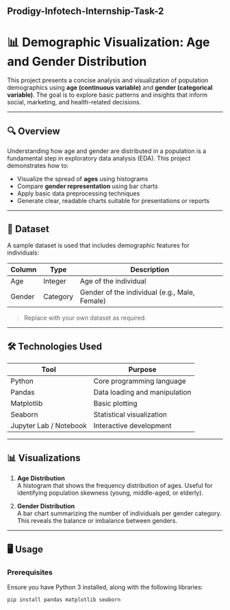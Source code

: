 ## Prodigy-Infotech-Internship-Task-2

# 📊 Demographic Visualization: Age and Gender Distribution

This project presents a concise analysis and visualization of population demographics using **age (continuous variable)** and **gender (categorical variable)**. The goal is to explore basic patterns and insights that inform social, marketing, and health-related decisions.

---

## 🔍 Overview

Understanding how age and gender are distributed in a population is a fundamental step in exploratory data analysis (EDA). This project demonstrates how to:

- Visualize the spread of **ages** using histograms
- Compare **gender representation** using bar charts
- Apply basic data preprocessing techniques
- Generate clear, readable charts suitable for presentations or reports

---

## 📁 Dataset

A sample dataset is used that includes demographic features for individuals:

| Column | Type     | Description                            |
|--------|----------|----------------------------------------|
| Age    | Integer  | Age of the individual                  |
| Gender | Category | Gender of the individual (e.g., Male, Female) |

> Replace with your own dataset as required.

---

## 🛠️ Technologies Used

| Tool         | Purpose                         |
|--------------|----------------------------------|
| Python       | Core programming language        |
| Pandas       | Data loading and manipulation    |
| Matplotlib   | Basic plotting                   |
| Seaborn      | Statistical visualization        |
| Jupyter Lab / Notebook | Interactive development |

---

## 📊 Visualizations

1. **Age Distribution**  
   A histogram that shows the frequency distribution of ages. Useful for identifying population skewness (young, middle-aged, or elderly).

2. **Gender Distribution**  
   A bar chart summarizing the number of individuals per gender category. This reveals the balance or imbalance between genders.

---

## 🖥️ Usage

### Prerequisites

Ensure you have Python 3 installed, along with the following libraries:

```bash
pip install pandas matplotlib seaborn

